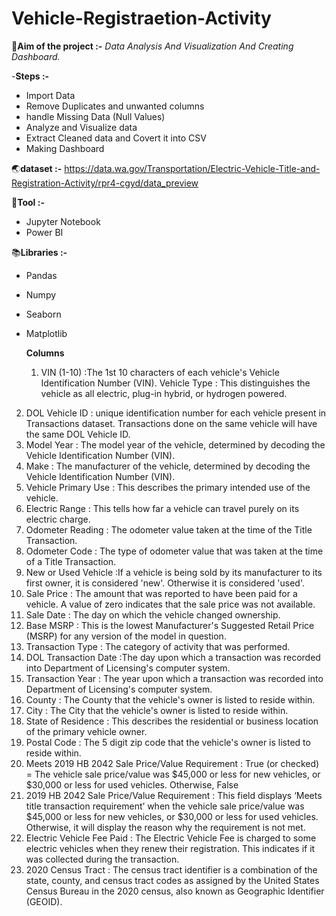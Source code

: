 # Vehicle-Registraetion-Activity

:triangular_flag_on_post:**Aim of the project :-**  *Data Analysis And Visualization And Creating Dashboard.*

-**Steps :-**
- Import Data
- Remove Duplicates and unwanted columns
- handle Missing Data (Null Values)
- Analyze and Visualize data
- Extract Cleaned data and Covert it into CSV
- Making Dashboard


:earth_asia:**dataset :-** https://data.wa.gov/Transportation/Electric-Vehicle-Title-and-Registration-Activity/rpr4-cgyd/data_preview

:mushroom:**Tool :-**  
- Jupyter Notebook
- Power BI

:books:**Libraries :-** 
- Pandas
- Numpy 
- Seaborn
- Matplotlib

  **Columns**
  1. VIN (1-10) :The 1st 10 characters of each vehicle's Vehicle Identification Number (VIN).
Vehicle Type : This distinguishes the vehicle as all electric, plug-in hybrid, or hydrogen powered.
2. DOL Vehicle ID : unique identification number for each vehicle present in Transactions dataset. Transactions done on the same vehicle will have the same DOL Vehicle ID.
3. Model Year : The model year of the vehicle, determined by decoding the Vehicle Identification Number (VIN).
4. Make : The manufacturer of the vehicle, determined by decoding the Vehicle Identification Number (VIN).
5. Vehicle Primary Use : This describes the primary intended use of the vehicle.
6. Electric Range : This tells how far a vehicle can travel purely on its electric charge.
7. Odometer Reading : The odometer value taken at the time of the Title Transaction.
8. Odometer Code : The type of odometer value that was taken at the time of a Title Transaction.
9. New or Used Vehicle :If a vehicle is being sold by its manufacturer to its first owner, it is considered 'new'. Otherwise it is considered 'used'.
10. Sale Price : The amount that was reported to have been paid for a vehicle. A value of zero indicates that the sale price was not available.
11. Sale Date : The day on which the vehicle changed ownership.
12. Base MSRP : This is the lowest Manufacturer's Suggested Retail Price (MSRP) for any version of the model in question.
13. Transaction Type : The category of activity that was performed.   
14. DOL Transaction Date :The day upon which a transaction was recorded into Department of Licensing's computer system. 
15. Transaction Year : The year upon which a transaction was recorded into Department of Licensing's computer system.
16. County : The County that the vehicle's owner is listed to reside within.
17. City : The City that the vehicle's owner is listed to reside within. 
18. State of Residence : This describes the residential or business location of the primary vehicle owner.      
19. Postal Code : The 5 digit zip code that the vehicle's owner is listed to reside within.       
20. Meets 2019 HB 2042 Sale Price/Value Requirement : True (or checked) = The vehicle sale price/value was $45,000 or less for new vehicles, or $30,000 or less for used vehicles. Otherwise, False         
21. 2019 HB 2042 Sale Price/Value Requirement  : This field displays ‘Meets title transaction requirement’ when the vehicle sale price/value was $45,000 or less for new vehicles, or $30,000 or less for used vehicles. Otherwise, it will display the reason why the requirement is not met.       
22. Electric Vehicle Fee Paid : The Electric Vehicle Fee is charged to some electric vehicles when they renew their registration. This indicates if it was collected during the transaction.
23. 2020 Census Tract  : The census tract identifier is a combination of the state, county, and census tract codes as assigned by the United States Census Bureau in the 2020 census, also known as Geographic Identifier (GEOID).      


